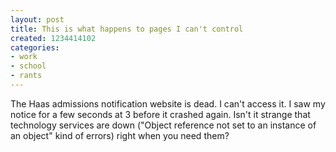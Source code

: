 ```yaml
---
layout: post
title: This is what happens to pages I can't control
created: 1234414102
categories:
- work
- school
- rants
---
```

The Haas admissions notification website is dead. I can't access it. I saw my notice for a few seconds at 3 before it crashed again. Isn't it strange that technology services are down ("Object reference not set to an instance of an object" kind of errors) right when you need them?
